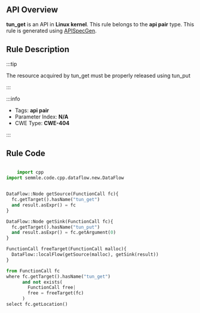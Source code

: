 ---
---


## API Overview
**tun_get** is an API in **Linux kernel**. This rule belongs to the **api pair** type. This rule is generated using [APISpecGen](../../tools/APISpecGen).
## Rule Description

:::tip

The resource acquired by tun_get must be properly released using tun_put

:::

:::info

- Tags: **api pair**
- Parameter Index: **N/A**
- CWE Type: **CWE-404**

:::

## Rule Code
```python

    import cpp
import semmle.code.cpp.dataflow.new.DataFlow


DataFlow::Node getSource(FunctionCall fc){
  fc.getTarget().hasName("tun_get")
  and result.asExpr() = fc
}

DataFlow::Node getSink(FunctionCall fc){
  fc.getTarget().hasName("tun_put")
  and result.asExpr() = fc.getArgument(0)
}

FunctionCall freeTarget(FunctionCall malloc){
  DataFlow::localFlow(getSource(malloc), getSink(result))
}

from FunctionCall fc
where fc.getTarget().hasName("tun_get")
      and not exists(
        FunctionCall free| 
        free = freeTarget(fc)
      )
select fc.getLocation()

    
```